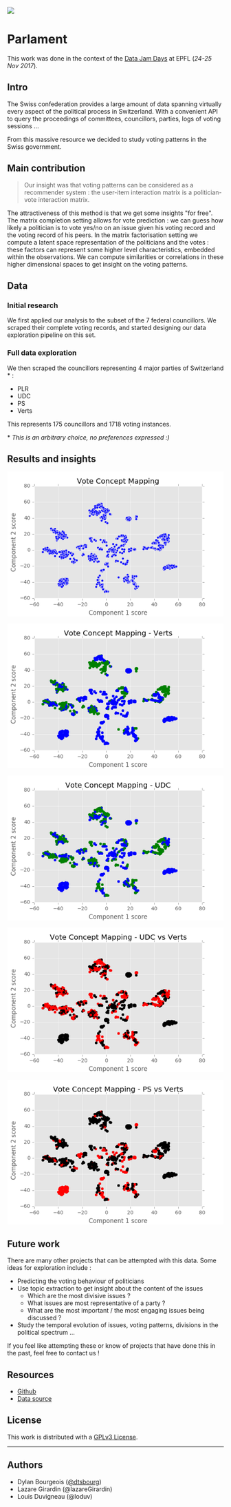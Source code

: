 ![](https://img.shields.io/badge/LICENSE-GPL%20v3-brightgreen.svg)

# Parlament

This work was done in the context of the [Data Jam Days](http://datajamdays.org/) at EPFL
(*24-25 Nov 2017*).

## Intro

The Swiss confederation provides a large amount of data spanning virtually
every aspect of the political process in Switzerland. With a convenient API
to query the proceedings of committees, councillors, parties, logs of voting sessions ...

From this massive resource we decided to study voting patterns in the Swiss
government.


## Main contribution

> Our insight was that voting patterns can be considered as a recommender
system : the user-item interaction matrix is a politician-vote interaction
matrix.

The attractiveness of this method is that we get some insights "for free".
The matrix completion setting allows for vote prediction : we can guess how
likely a politician is to vote yes/no on an issue given his voting record and
the voting record of his peers.
In the matrix factorisation setting we compute a latent space representation
of the politicians and the votes : these factors can represent some higher level
characteristics, embedded within the observations. We can compute similarities
or correlations in these higher dimensional spaces to get insight on the voting
patterns.

## Data
### Initial research

We first applied our analysis to the subset of the 7 federal councillors. We
scraped their complete voting records, and started designing our data exploration
pipeline on this set.

### Full data exploration

We then scraped the councillors representing 4 major parties of Switzerland * :

* PLR
* UDC
* PS
* Verts

This represents 175 councillors and 1718 voting instances.

\* *This is an arbitrary choice, no preferences expressed :)*

## Results and insights

![](img/Global_Vote_map.png)

![](img/Verts_votes.png)

![](img/UDC_votes.png)

![](img/UDC_vs_Verts_votes.png)

![](img/PS_vs_Verts_votes.png)

## Future work

There are many other projects that can be attempted with this data. Some ideas
for exploration include :

* Predicting the voting behaviour of politicians
* Use topic extraction to get insight about the content of the issues
    * Which are the most divisive issues ?
    * What issues are most representative of a party ?
    * What are the most important / the most engaging issues being discussed ?
* Study the temporal evolution of issues, voting patterns, divisions in the political spectrum ...

If you feel like attempting these or know of projects that have done this in the
past, feel free to contact us !

## Resources

* [Github](https://github.com/lazareGirardin/DataJamDays)
* [Data source](http://ws-old.parlament.ch/)

## License

This work is distributed with a [GPLv3 License](https://www.gnu.org/licenses/gpl.html).

---

## Authors
* Dylan Bourgeois ([@dtsbourg](https://twitter.com/dtsbourg))
* Lazare Girardin (@lazareGirardin)
* Louis Duvigneau (@loduv)
